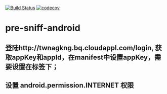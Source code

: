 [![Build Status](https://travis-ci.org/michaelliao/openweixin.svg?branch=master)](https://travis-ci.org/michaelliao/openweixin)
[![codecov](https://codecov.io/gh/pre-sniff/pre-sniff-android/branch/master/graph/badge.svg)](https://codecov.io/gh/pre-sniff/pre-sniff-android)

# pre-sniff-android
## 登陆http://twnagkng.bq.cloudappl.com/login, 获取appKey和appId，在manifest中设置appKey，需要设置在<Application>标签下；
## 设置 android.permission.INTERNET 权限